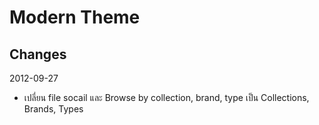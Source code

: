 Modern Theme
===========

Changes
-------------
2012-09-27
- เปลี่ยน file socail และ  Browse by collection, brand, type เป็น Collections, Brands, Types
